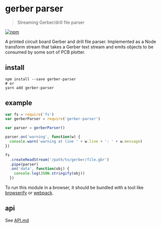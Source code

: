# gerber parser

> Streaming Gerber/drill file parser

[![npm][npm-badge]][npm]

A printed circuit board Gerber and drill file parser. Implemented as a Node transform stream that takes a Gerber text stream and emits objects to be consumed by some sort of PCB plotter.

## install

```
npm install --save gerber-parser
# or
yarn add gerber-parser
```

## example

```js
var fs = require('fs')
var gerberParser = require('gerber-parser')

var parser = gerberParser()

parser.on('warning', function(w) {
  console.warn('warning at line ' + w.line + ': ' + w.message)
})

fs
  .createReadStream('/path/to/gerber/file.gbr')
  .pipe(parser)
  .on('data', function(obj) {
    console.log(JSON.stringify(obj))
  })
```

To run this module in a browser, it should be bundled with a tool like [browserify][] or [webpack][].

## api

See [API.md](./API.md)

[npm-badge]: https://img.shields.io/npm/v/gerber-parser.svg?style=flat-square
[npm]: https://www.npmjs.com/package/gerber-parser
[browserify]: http://browserify.org/
[webpack]: https://webpack.js.org/
